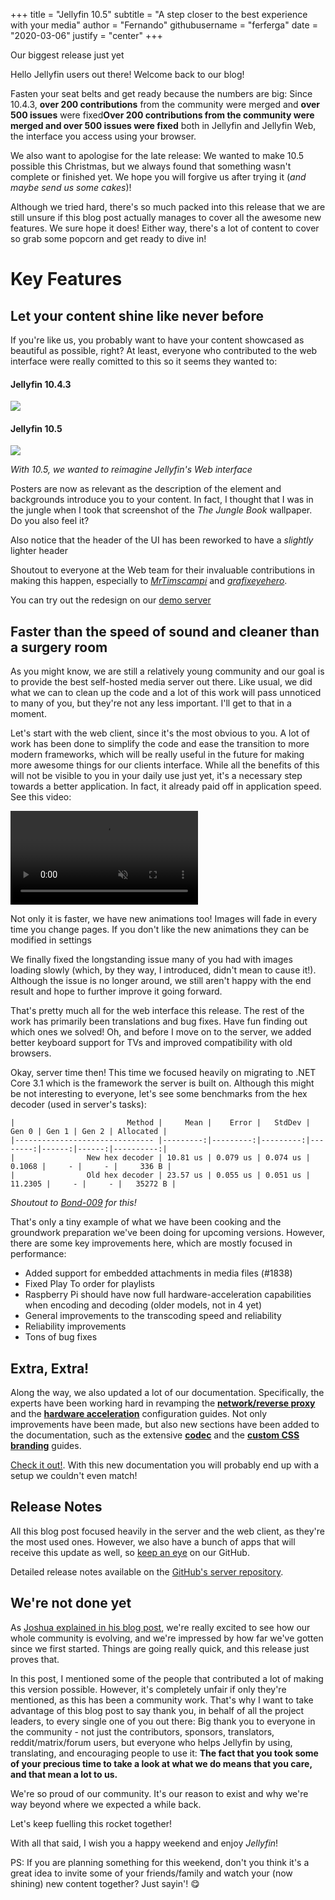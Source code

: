 +++
title = "Jellyfin 10.5"
subtitle = "A step closer to the best experience with your media"
author = "Fernando"
githubusername = "ferferga"
date = "2020-03-06"
justify = "center"
+++

Our biggest release just yet

<!--more-->

Hello Jellyfin users out there! Welcome back to our blog!

Fasten your seat belts and get ready because the numbers are big: Since 10.4.3, **over 200 contributions** from the community were merged
and **over 500 issues** were fixed**Over 200 contributions from the community were merged and over 500 issues were fixed** both in Jellyfin and Jellyfin Web, the interface you access using your browser.

We also want to apologise for the late release: We wanted to make 10.5 possible this Christmas, but we always found that something wasn't complete or finished yet.
We hope you will forgive us after trying it (*and maybe send us some cakes*)!

Although we tried hard, there's so much packed into this release that we are still unsure if this blog post actually manages to cover all the awesome new features. We sure hope it does! Either way, there's a lot of content to cover so grab some popcorn and get ready to dive in!

# Key Features

## Let your content shine like never before

If you're like us, you probably want to have your content showcased as beautiful as possible, right? At least, everyone who contributed to the web interface were really comitted to this so it seems they wanted to:

#### Jellyfin 10.4.3

<img src="/images/10.5-release/old.png" name="Old item details page" />

#### Jellyfin 10.5

<img src="/images/10.5-release/new.png" name="New item details page" />

*With 10.5, we wanted to reimagine Jellyfin's Web interface*

Posters are now as relevant as the description of the element and backgrounds introduce you to your content. In fact, I thought that I was in the jungle when
I took that screenshot of the *The Jungle Book* wallpaper. Do you also feel it?

Also notice that the header of the UI has been reworked to have a *slightly* lighter header

Shoutout to everyone at the Web team for their invaluable contributions in making this happen, especially to *[MrTimscampi](https://github.com/mrtimscampi)* and 
*[grafixeyehero](https://github.com/grafixeyehero)*.

You can try out the redesign on our [demo server](https://demo.jellyfin.org/stable)

## Faster than the speed of sound and cleaner than a surgery room

As you might know, we are still a relatively young community and our goal is to provide the best self-hosted media server out there. Like usual, we did what we can to clean up the code and a lot of this work will pass unnoticed to many of you, but they're not any less important. I'll get to that in a moment.

Let's start with the web client, since it's the most obvious to you. A lot of work has been done to simplify the code and ease the transition
to more modern frameworks, which will be really useful in the future for making more awesome things for our clients interface. While
all the benefits of this will not be visible to you in your daily use just yet, it's a necessary step towards a better application. In fact, it already paid off in application speed. See this video:

<video autoplay muted loop preload="none" id="preview">
    <source src="/images/10.5-release/speed.mp4" type="video/mp4">
</video>

Not only it is faster, we have new animations too! Images will fade in every time you change pages. If you don't like the new animations they can be modified in settings

We finally fixed the longstanding issue many of you had with images loading slowly (which, by they way, I introduced, didn't mean to cause it!). Although the issue is no longer around, we still aren't happy with the end result and hope to further improve it going forward.

That's pretty much all for the web interface this release. The rest of the work has primarily been translations and bug fixes. Have fun finding out which ones we solved! Oh, and before I move on to the server, we added better keyboard support for TVs and improved compatibility with old browsers.

Okay, server time then! This time we focused heavily on migrating to .NET Core 3.1 which is the framework the server is built on.
Although this might be not interesting to everyone, let's see some benchmarks from the hex decoder (used in server's tasks):

```
|                         Method |     Mean |    Error |   StdDev |   Gen 0 | Gen 1 | Gen 2 | Allocated |
|------------------------------- |---------:|---------:|---------:|--------:|------:|------:|----------:|
|                New hex decoder | 10.81 us | 0.079 us | 0.074 us |  0.1068 |     - |     - |     336 B |
|                Old hex decoder | 23.57 us | 0.055 us | 0.051 us | 11.2305 |     - |     - |   35272 B |
```
*Shoutout to [Bond-009](https://github.com/Bond-009) for this!*

That's only a tiny example of what we have been cooking and the groundwork preparation we've been doing for upcoming versions.
However, there are some key improvements here, which are mostly focused in performance:

* Added support for embedded attachments in media files (#1838)
* Fixed Play To order for playlists
* Raspberry Pi should have now full hardware-acceleration capabilities when encoding and decoding (older models, not in 4 yet)
* General improvements to the transcoding speed and reliability
* Reliability improvements
* Tons of bug fixes

## Extra, Extra!

Along the way, we also updated a lot of our documentation. Specifically, the experts have been working hard in revamping the **[network/reverse proxy](https://jellyfin.org/docs/general/networking/index.html)**
and the **[hardware acceleration](https://jellyfin.org/docs/general/administration/hardware-acceleration.html)** configuration guides. Not only improvements have been made, but also new sections have been added to the documentation, such
as the extensive **[codec](https://jellyfin.org/docs/general/clients/codec-support.html)** and the **[custom CSS branding](https://jellyfin.org/docs/general/clients/css-customization.html)** guides.

[Check it out!](https://jellyfin.org/docs/). With this new documentation you will probably end up with a setup we couldn't even match!

## Release Notes

All this blog post focused heavily in the server and the web client, as they're the most used ones. However, we also have a bunch of apps that will receive
this update as well, so [keep an eye](https://github.com/jellyfin) on our GitHub.

Detailed release notes available on the [GitHub's server repository](https://github.com/jellyfin/jellyfin/releases/tag/v10.5.0).

## We're not done yet

As [Joshua explained in his blog post](https://jellyfin.org/posts/jellyfin-in-2019/), we're really excited to see how our whole community is evolving,
and we're impressed by how far we've gotten since we first started. Things are going really quick, and this release just proves that.

In this post, I mentioned some of the people that contributed a lot of making this version possible. However, it's completely unfair
if only they're mentioned, as this has been a community work. That's why I want to take advantage of this blog post to say thank you, in behalf of all the project
leaders, to every single one of you out there: Big thank you to everyone in the community - not just the contributors,
sponsors, translators, reddit/matrix/forum users, but everyone who helps Jellyfin by using, translating, and encouraging people to use it: **The fact that you took some of your precious time to take a look at what we do means that you care, and that mean a lot to us.**

We're so proud of our community. It's our reason to exist and why we're way beyond where we expected a while back.

Let's keep fuelling this rocket together!

With all that said, I wish you a happy weekend and enjoy *Jellyfin*!

PS: If you are planning something for this weekend, don't you think it's a great idea to invite some of your friends/family and watch your
(now shining) new content together? Just sayin'! 😋